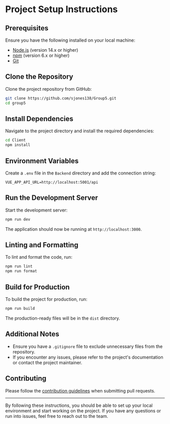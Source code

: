 # Project Setup Instructions

## Prerequisites

Ensure you have the following installed on your local machine:
- [Node.js](https://nodejs.org/) (version 14.x or higher)
- [npm](https://www.npmjs.com/) (version 6.x or higher)
- [Git](https://git-scm.com/)

## Clone the Repository

Clone the project repository from GitHub:

```bash
git clone https://github.com/sjones138/Group5.git
cd group5
```

## Install Dependencies

Navigate to the project directory and install the required dependencies:

```bash
cd Client
npm install
```

## Environment Variables

Create a `.env` file in the `Backend` directory and add the connection string:

```plaintext
VUE_APP_API_URL=http://localhost:5001/api
```

## Run the Development Server

Start the development server:

```bash
npm run dev
```

The application should now be running at `http://localhost:3000`.

## Linting and Formatting

To lint and format the code, run:

```bash
npm run lint
npm run format
```

## Build for Production

To build the project for production, run:

```bash
npm run build
```

The production-ready files will be in the `dist` directory.

## Additional Notes

- Ensure you have a `.gitignore` file to exclude unnecessary files from the repository.
- If you encounter any issues, please refer to the project's documentation or contact the project maintainer.

## Contributing

Please follow the [contribution guidelines](CONTRIBUTING.md) when submitting pull requests.

---

By following these instructions, you should be able to set up your local environment and start working on the project. If you have any questions or run into issues, feel free to reach out to the team.